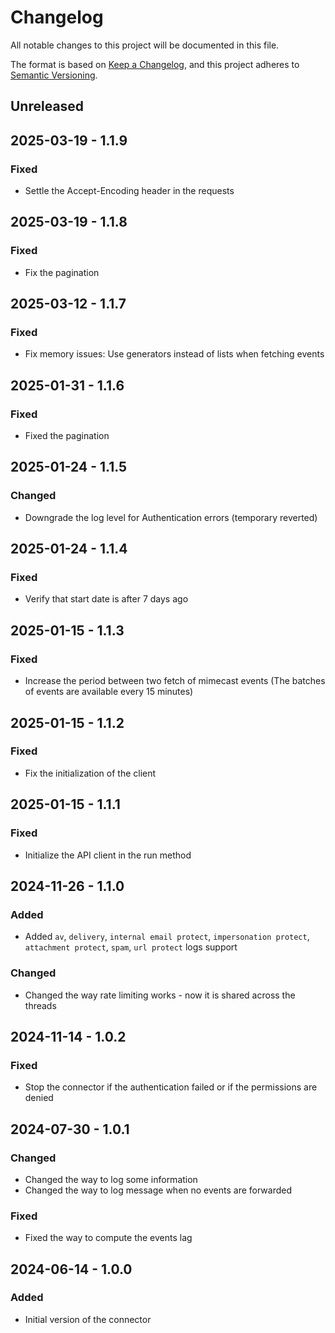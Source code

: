# Changelog

All notable changes to this project will be documented in this file.

The format is based on [Keep a Changelog](https://keepachangelog.com/en/1.0.0/),
and this project adheres to [Semantic Versioning](https://semver.org/spec/v2.0.0.html).

## Unreleased

## 2025-03-19 - 1.1.9

### Fixed

- Settle the Accept-Encoding header in the requests

## 2025-03-19 - 1.1.8

### Fixed

- Fix the pagination

## 2025-03-12 - 1.1.7

### Fixed

- Fix memory issues: Use generators instead of lists when fetching events

## 2025-01-31 - 1.1.6

### Fixed

- Fixed the pagination

## 2025-01-24 - 1.1.5

### Changed

- Downgrade the log level for Authentication errors (temporary reverted)

## 2025-01-24 - 1.1.4

### Fixed

- Verify that start date is after 7 days ago

## 2025-01-15 - 1.1.3

### Fixed

- Increase the period between two fetch of mimecast events (The batches of events are available every 15 minutes)

## 2025-01-15 - 1.1.2

### Fixed

- Fix the initialization of the client

## 2025-01-15 - 1.1.1

### Fixed

- Initialize the API client in the run method

## 2024-11-26 - 1.1.0

### Added

- Added `av`, `delivery`, `internal email protect`, `impersonation protect`, `attachment protect`, `spam`, `url protect` logs support

### Changed

- Changed the way rate limiting works - now it is shared across the threads

## 2024-11-14 - 1.0.2

### Fixed

- Stop the connector if the authentication failed or if the permissions are denied

## 2024-07-30 - 1.0.1

### Changed

- Changed the way to log some information
- Changed the way to log message when no events are forwarded

### Fixed

- Fixed the way to compute the events lag

## 2024-06-14 - 1.0.0

### Added

- Initial version of the connector
